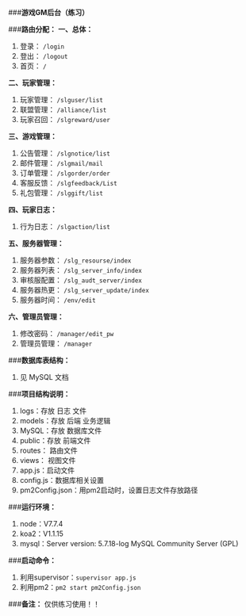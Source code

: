 ###**游戏GM后台（练习）**

###**路由分配：**
**一、总体：**
1. 登录：  `/login`
2. 登出：  `/logout`
3. 首页：  `/`

**二、玩家管理：**
1. 玩家管理：  `/slguser/list`
2. 联盟管理：  `/alliance/list`
3. 玩家召回：  `/slgreward/user`

**三、游戏管理：**
1. 公告管理：   `/slgnotice/list`
2. 邮件管理：   `/slgmail/mail`
3. 订单管理：   `/slgorder/order`
4. 客服反馈：   `/slgfeedback/List`
5. 礼包管理：   `/slggift/list`

**四、玩家日志：**
1. 行为日志：   `/slgaction/list`

**五、服务器管理：**
1. 服务器参数：   `/slg_resourse/index`
2. 服务器列表：   `/slg_server_info/index`
3. 审核服配置：   `/slg_audt_server/index`
4. 服务器热更：   `/slg_server_update/index`
5. 服务器时间：   `/env/edit`

**六、管理员管理：**
1. 修改密码：     `/manager/edit_pw`
2. 管理员管理：   `/manager`


###**数据库表结构：**
1. 见 MySQL 文档

###**项目结构说明：**
1. logs：存放 日志 文件
2. models：存放 后端 业务逻辑
3. MySQL：存放 数据库文件
4. public：存放 前端文件
5. routes： 路由文件
6. views： 视图文件
7. app.js：启动文件
8. config.js：数据库相关设置
9. pm2Config.json：用pm2启动时，设置日志文件存放路径

###**运行环境：**
1. node：V7.7.4
2. koa2：V1.1.15
3. mysql：Server version: 5.7.18-log MySQL Community Server (GPL)

###**启动命令：**
1. 利用supervisor：`supervisor app.js`
2. 利用pm2：`pm2 start pm2Config.json`

###**备注：**
仅供练习使用！！
